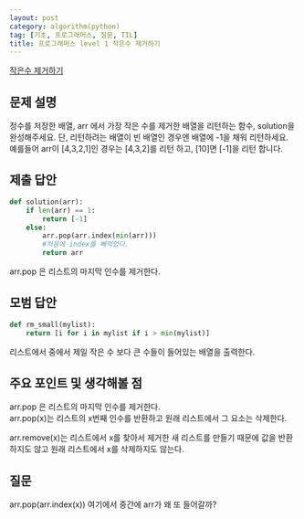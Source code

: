 ```yaml
---
layout: post
category: algorithm(python)
tag: [기초, 프로그래머스, 질문, TIL]
title: 프로그래머스 level 1 작은수 제거하기
---
```


[작은수 제거하기](https://programmers.co.kr/learn/courses/30/lessons/12935) 

## 문제 설명

정수를 저장한 배열, arr 에서 가장 작은 수를 제거한 배열을 리턴하는 함수, solution을 완성해주세요. 단, 리턴하려는 배열이 빈 배열인 경우엔 배열에 -1을 채워 리턴하세요. 예를들어 arr이 \[4,3,2,1]인 경우는 \[4,3,2]를 리턴 하고, \[10]면 \[-1]을 리턴 합니다.

## 제출 답안

```python
def solution(arr):
    if len(arr) == 1:
        return [-1]
    else:
        arr.pop(arr.index(min(arr)))
        #처음에 index를 빼먹었다. 
        return arr
```
arr.pop 은 리스트의 마지막 인수를 제거한다.

## 모범 답안

```python
def rm_small(mylist):
    return [i for i in mylist if i > min(mylist)]
```
리스트에서 중에서 제일 작은 수 보다 큰 수들이 들어있는 배열을 출력한다.

## 주요 포인트 및 생각해볼 점

arr.pop 은 리스트의 마지막 인수를 제거한다.   
arr.pop(x)는 리스트의 x번째 인수를 반환하고 원래 리스트에서 그 요소는 삭제한다.

arr.remove(x)는 리스트에서 x를 찾아서 제거한 새 리스트를 만들기 때문에 값을 반환하지도 않고 원래 리스트에서 x를 삭제하지도 않는다.

## 질문     

arr.pop(arr.index(x)) 여기에서 중간에 arr가 왜 또 들어갈까? 
